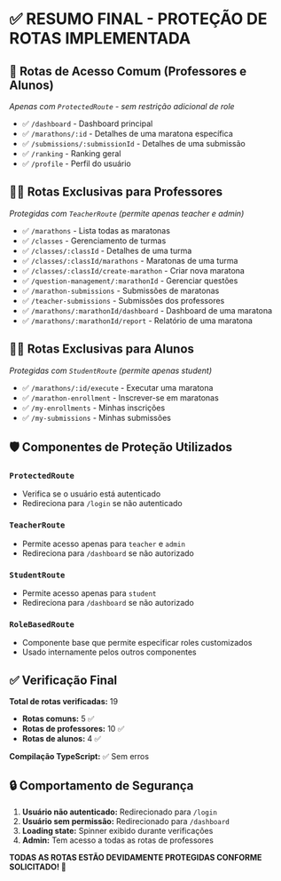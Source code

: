 # ✅ RESUMO FINAL - PROTEÇÃO DE ROTAS IMPLEMENTADA

## 🔐 Rotas de Acesso Comum (Professores e Alunos)

_Apenas com `ProtectedRoute` - sem restrição adicional de role_

- ✅ `/dashboard` - Dashboard principal
- ✅ `/marathons/:id` - Detalhes de uma maratona específica
- ✅ `/submissions/:submissionId` - Detalhes de uma submissão
- ✅ `/ranking` - Ranking geral
- ✅ `/profile` - Perfil do usuário

## 👨‍🏫 Rotas Exclusivas para Professores

_Protegidas com `TeacherRoute` (permite apenas teacher e admin)_

- ✅ `/marathons` - Lista todas as maratonas
- ✅ `/classes` - Gerenciamento de turmas
- ✅ `/classes/:classId` - Detalhes de uma turma
- ✅ `/classes/:classId/marathons` - Maratonas de uma turma
- ✅ `/classes/:classId/create-marathon` - Criar nova maratona
- ✅ `/question-management/:marathonId` - Gerenciar questões
- ✅ `/marathon-submissions` - Submissões de maratonas
- ✅ `/teacher-submissions` - Submissões dos professores
- ✅ `/marathons/:marathonId/dashboard` - Dashboard de uma maratona
- ✅ `/marathons/:marathonId/report` - Relatório de uma maratona

## 👨‍🎓 Rotas Exclusivas para Alunos

_Protegidas com `StudentRoute` (permite apenas student)_

- ✅ `/marathons/:id/execute` - Executar uma maratona
- ✅ `/marathon-enrollment` - Inscrever-se em maratonas
- ✅ `/my-enrollments` - Minhas inscrições
- ✅ `/my-submissions` - Minhas submissões

## 🛡️ Componentes de Proteção Utilizados

### `ProtectedRoute`

- Verifica se o usuário está autenticado
- Redireciona para `/login` se não autenticado

### `TeacherRoute`

- Permite acesso apenas para `teacher` e `admin`
- Redireciona para `/dashboard` se não autorizado

### `StudentRoute`

- Permite acesso apenas para `student`
- Redireciona para `/dashboard` se não autorizado

### `RoleBasedRoute`

- Componente base que permite especificar roles customizados
- Usado internamente pelos outros componentes

## ✅ Verificação Final

**Total de rotas verificadas:** 19

- **Rotas comuns:** 5 ✅
- **Rotas de professores:** 10 ✅
- **Rotas de alunos:** 4 ✅

**Compilação TypeScript:** ✅ Sem erros

## 🔒 Comportamento de Segurança

1. **Usuário não autenticado:** Redirecionado para `/login`
2. **Usuário sem permissão:** Redirecionado para `/dashboard`
3. **Loading state:** Spinner exibido durante verificações
4. **Admin:** Tem acesso a todas as rotas de professores

**TODAS AS ROTAS ESTÃO DEVIDAMENTE PROTEGIDAS CONFORME SOLICITADO! 🎉**
